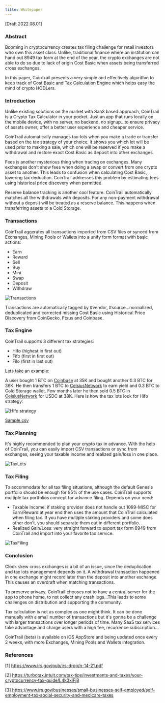 ```yaml
---
title: Whitepaper
---
```

[Draft 2022.08.01]

### Abstract

Booming in cryptocurrency creates tax filing challenge for retail investors who own this asset class. Unlike, traditional finance where an institution can hand out 8949 tax form at the end of the year, the crypto exchanges are not able to do so due to lack of origin Cost Basic when assets being transferred cross exchanges.

In this paper, CoinTrail presents a very simple and effectively algorithm to keep track of Cost Basic and Tax Calculation Engine which helps easy the mind of crypto HODLers.

### Introduction

Unlike existing solutions on the market with SaaS based approach, CoinTrail is a Crypto Tax Calculator in your pocket. Just an app that runs locally on the mobile device, with no server, no backend, no signup...to ensure privacy of assets owner, offer a better user experience and cheaper service.

CoinTrail automatically manages tax-lots when you make a trade or transfer based on the tax strategy of your choice. It shows you which lot will be used prior to making a sale, which one will be reserved if you make a withdrawal and restore exact Cost Basic as deposit into other exchanges.

Fees is another mysterious thing when trading on exchanges. Many exchanges don't show fees when doing a swap or convert from one crypto asset to another. This leads to confusion when calculating Cost Basic, lowering tax deduction. CoinTrail addresses this problem by estimating fees using historical price discovery when permitted.

Reserve balance tracking is another cool feature. CoinTrail automatically matches all the withdrawals with deposits. For any non-payment withdrawal without a deposit will be treated as a reserve balance. This happens when transferring assets to a Cold Storage.

### Transactions

CoinTrail aggerates all transactions imported from CSV files or synced from Exchanges, Mining Pools or Wallets into a unify form format with basic actions:
- Earn
- Reward
- Sell
- Buy
- Mint
- Swap
- Deposit
- Withdraw

![Transactions](/assets/images/Transactions.png)

Transactions are automatically tagged by #vendor, #source...normalized, deduplicated and corrected missing Cost Basic using Historical Price Discovery from CoinGecko, Ftxus and Coinbase.

### Tax Engine

CoinTrail supports 3 different tax strategies:
- Hifo (highest in first out)
- Fifo (first in first out)
- Filo (first in last out)

Lets take an example:

A user bought 1 BTC on [Coinbase](https://coinbase.com) at 35K and bought another 0.3 BTC for 36K. He then transfers 1 BTC to [CelsiusNetwork](https://celsius.network) to earn yield and 0.3 BTC to Cold Storage wallet. Few months later he then sold 0.5 BTC in [CelsiusNetwork](https://celsius.network) for USDC at 38K. Here is how the tax lots look for Hifo strategy:

![Hifo strategy](/assets/images/hifo-strategy-diagram.png)

[Sample.csv](/assets/downloads/whitepaper-sample.csv)

### Tax Planning

It's highly recommended to plan your crypto tax in advance. With the help of CoinTrail, you can easily import CSV transactions or sync from exchanges, seeing your taxable income and realized gain/loss in one place.

![TaxLots](/assets/images/TaxLots.png)

### Tax Filing

To accommodate for all tax filing situations, although the default Genesis portfolio should be enough for 95% of the use cases.  CoinTrail supports multiple tax portfolios concept for advance filing. Depends on your need:
- Taxable Income: if staking provider does not handle out 1099-MISC for Earn/Reward at year end then uses the amount that CoinTrail calculated when filing tax. If you have multiple staking providers and some does other don't, you should separate them out in different portfolio.
- Realized Gain/Loss: very straight forward to export tax form 8949 from CoinTrail and import into your favorite tax service.

![TaxFiling](/assets/images/TaxFiling.png)

### Conclusion

Clock skew cross exchanges is a bit of an issue, since the deduplication and tax lots management depends on it. A withdrawal transaction happened in one exchange might record later than the deposit into another exchange. This causes an overdraft when matching transactions.

To preserve privacy, CoinTrail chooses not to have a central server for the app to phone home, to not collect any crash logs...This leads to some challenges on distribution and supporting the community.

Tax calculation is not as complex as one might think. It can be done manually with a small number of transactions but it's gonna be a challenge with larger transactions over longer periods of time. Many SaaS tax services take advantage and charge users with a high fee, recurrence subscription...

CoinTrail (beta) is available on iOS AppStore and being updated once every 2 weeks, with more Exchanges, Mining Pools and Wallets integration.

### References

[1] https://www.irs.gov/pub/irs-drop/n-14-21.pdf

[2] https://turbotax.intuit.com/tax-tips/investments-and-taxes/your-cryptocurrency-tax-guide/L4k3xiFjB

[3] https://www.irs.gov/businesses/small-businesses-self-employed/self-employment-tax-social-security-and-medicare-taxes
